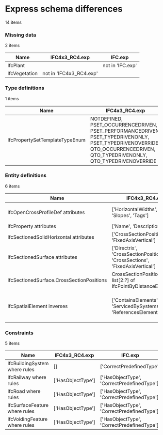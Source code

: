 # Express schema differences

14 items


### Missing data

2 items

| Name          | IFC4x3_RC4.exp          | IFC.exp          |
|---------------|-------------------------|------------------|
| IfcPlant      |                         | not in 'IFC.exp' |
| IfcVegetation | not in 'IFC4x3_RC4.exp' |                  |

### Type definitions

1 items

| Name                           | IFC4x3_RC4.exp                                                                                                                                                            | IFC.exp    |
|--------------------------------|---------------------------------------------------------------------------------------------------------------------------------------------------------------------------|------------|
| IfcPropertySetTemplateTypeEnum | NOTDEFINED, PSET_OCCURRENCEDRIVEN, PSET_PERFORMANCEDRIVEN, PSET_TYPEDRIVENONLY, PSET_TYPEDRIVENOVERRIDE, QTO_OCCURRENCEDRIVEN, QTO_TYPEDRIVENONLY, QTO_TYPEDRIVENOVERRIDE | NOTDEFINED |

### Entity definitions

6 items

| Name                                      | IFC4x3_RC4.exp                                                               | IFC.exp                                                                                                         |
|-------------------------------------------|------------------------------------------------------------------------------|-----------------------------------------------------------------------------------------------------------------|
| IfcOpenCrossProfileDef attributes         | ['HorizontalWidths', 'Widths', 'Slopes', 'Tags']                             | ['HorizontalWidths', 'Widths', 'Slopes', 'Tags', 'OffsetPoint']                                                 |
| IfcProperty attributes                    | ['Name', 'Description']                                                      | ['Name', 'Specification']                                                                                       |
| IfcSectionedSolidHorizontal attributes    | ['CrossSectionPositions', 'FixedAxisVertical']                               | ['CrossSectionPositions']                                                                                       |
| IfcSectionedSurface attributes            | ['Directrix', 'CrossSectionPositions', 'CrossSections', 'FixedAxisVertical'] | ['Directrix', 'CrossSectionPositions', 'CrossSections']                                                         |
| IfcSectionedSurface.CrossSectionPositions | CrossSectionPositions : list[2:?] of IfcPointByDistanceExpression            | CrossSectionPositions : list[2:?] of IfcAxis2PlacementLinear                                                    |
| IfcSpatialElement inverses                | ['ContainsElements', 'ServicedBySystems', 'ReferencesElements']              | ['ContainsElements', 'ServicedBySystems', 'ReferencesElements', 'IsInterferedByElements', 'InterferesElements'] |

### Constraints

5 items

| Name                          | IFC4x3_RC4.exp    | IFC.exp                                    |
|-------------------------------|-------------------|--------------------------------------------|
| IfcBuildingSystem where rules | []                | ['CorrectPredefinedType']                  |
| IfcRailway where rules        | ['HasObjectType'] | ['HasObjectType', 'CorrectPredefinedType'] |
| IfcRoad where rules           | ['HasObjectType'] | ['HasObjectType', 'CorrectPredefinedType'] |
| IfcSurfaceFeature where rules | ['HasObjectType'] | ['HasObjectType', 'CorrectPredefinedType'] |
| IfcVoidingFeature where rules | ['HasObjectType'] | ['HasObjectType', 'CorrectPredefinedType'] |
